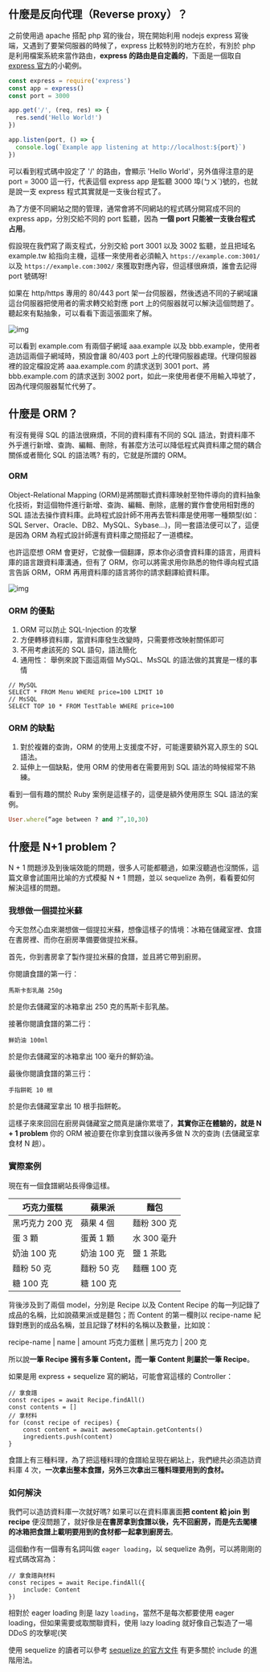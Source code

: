 ## 什麼是反向代理（Reverse proxy）？

之前使用過 apache 搭配 php 寫的後台，現在開始利用 nodejs express 寫後端，又遇到了要架伺服器的時候了，express 比較特別的地方在於，有別於 php 是利用檔案系統來當作路由，**express 的路由是自定義的**，下面是一個取自[express 官方](https://expressjs.com/zh-tw/starter/hello-world.html)的小範例。

```js
const express = require('express')
const app = express()
const port = 3000

app.get('/', (req, res) => {
  res.send('Hello World!')
})

app.listen(port, () => {
  console.log(`Example app listening at http://localhost:${port}`)
})
```

可以看到程式碼中設定了 '/' 的路由，會顯示 'Hello World'，另外值得注意的是 port = 3000 這一行，代表這個 express app 是監聽 3000 埠(ㄅㄨˋ)號的，也就是說一支 express 程式其實就是一支後台程式了。

為了方便不同網站之間的管理，通常會將不同網站的程式碼分開寫成不同的 express app，分別交給不同的 port 監聽，因為 **一個 port 只能被一支後台程式占用**。

假設現在我們寫了兩支程式，分別交給 port 3001 以及 3002 監聽，並且把域名 example.tw 給指向主機，這樣一來使用者必須輸入 `https://example.com:3001/` 以及 `https://example.com:3002/` 來獲取對應內容，但這樣很麻煩，誰會去記得 port 號碼呀!

如果在 http/https 專用的 80/443 port 架一台伺服器，然後透過不同的子網域讓這台伺服器把使用者的需求轉交給對應 port 上的伺服器就可以解決這個問題了。聽起來有點抽象，可以看看下面這張圖來了解。

![img](https://i.imgur.com/rHKWLjh.png)

可以看到 example.com 有兩個子網域 aaa.example 以及 bbb.example，使用者造訪這兩個子網域時，預設會讓 80/403 port 上的代理伺服器處理。代理伺服器裡的設定檔設定將 aaa.example.com 的請求送到 3001 port、將 bbb.example.com 的請求送到 3002 port，如此一來使用者便不用輸入埠號了，因為代理伺服器幫忙代勞了。

## 什麼是 ORM？

有沒有覺得 SQL 的語法很麻煩，不同的資料庫有不同的 SQL 語法，對資料庫不外乎進行新增、查詢、編輯、刪除，有甚麼方法可以降低程式與資料庫之間的耦合關係或者簡化 SQL 的語法嗎? 有的，它就是所謂的 ORM。

### ORM

Object-Relational Mapping (ORM)是將關聯式資料庫映射至物件導向的資料抽象化技術，對這個物件進行新增、查詢、編輯、刪除，底層的實作會使用相對應的 SQL 語法去操作資料庫。此時程式設計師不用再去管料庫是使用哪一種類型(如：SQL Server、Oracle、DB2、MySQL、Sybase...)，同一套語法便可以了，這便是因為 ORM 為程式設計師還有資料庫之間搭起了一道橋樑。

也許這麼想 ORM 會更好，它就像一個翻譯，原本你必須會資料庫的語言，用資料庫的語言跟資料庫溝通，但有了 ORM，你可以將需求用你熟悉的物件導向程式語言告訴 ORM，ORM 再用資料庫的語言將你的請求翻譯給資料庫。

![img](https://i.imgur.com/jvY4hd4.png)

### ORM 的優點

1. ORM 可以防止 SQL-Injection 的攻擊
2. 方便轉移資料庫，當資料庫發生改變時，只需要修改映射關係即可
3. 不用考慮該死的 SQL 語句，語法簡化
4. 通用性：
舉例來說下面這兩個 MySQL、MsSQL 的語法做的其實是一樣的事情

```
// MySQL
SELECT * FROM Menu WHERE price=100 LIMIT 10
// MsSQL
SELECT TOP 10 * FROM TestTable WHERE price=100
```

### ORM 的缺點

1. 對於複雜的查詢，ORM 的使用上支援度不好，可能還要額外寫入原生的 SQL 語法。
2. 延伸上一個缺點，使用 ORM 的使用者在需要用到 SQL 語法的時候經常不熟練。

看到一個有趣的關於 Ruby 案例是這樣子的，這便是額外使用原生 SQL 語法的案例。

```Ruby
User.where(“age between ? and ?”,10,30)
```


## 什麼是 N+1 problem？

N + 1 問題涉及到後端效能的問題，很多人可能都聽過，如果沒聽過也沒關係，這篇文章會試圖用比喻的方式模擬 N + 1 問題，並以 sequelize 為例，看看要如何解決這樣的問題。

### 我想做一個提拉米蘇

今天忽然心血來潮想做一個提拉米蘇，想像這樣子的情境：冰箱在儲藏室裡、食譜在書房裡、而你在廚房準備要做提拉米蘇。

首先，你到書房拿了製作提拉米蘇的食譜，並且將它帶到廚房。

你閱讀食譜的第一行：

`馬斯卡彭乳酪 250g`

於是你去儲藏室的冰箱拿出 250 克的馬斯卡彭乳酪。

接著你閱讀食譜的第二行：

`鮮奶油 100ml`

於是你去儲藏室的冰箱拿出 100 毫升的鮮奶油。

最後你閱讀食譜的第三行：

`手指餅乾 10 根`

於是你去儲藏室拿出 10 根手指餅乾。

這樣子來來回回在廚房與儲藏室之間真是讓你累壞了，**其實你正在體驗的，就是 N + 1 problem** 你的 ORM 被迫要在你拿到食譜以後再多做 N 次的查詢 (去儲藏室拿食材 N 趟）。

### 實際案例

現在有一個食譜網站長得像這樣。

巧克力蛋糕     | 蘋果派    | 麵包 
--------------|----------|------    
黑巧克力 200 克|蘋果 4 個  |麵粉 300 克
蛋 3 顆       |蛋黃 1 顆  |水 300 毫升 
奶油 100 克   |奶油 100 克|鹽 1 茶匙
麵粉 50 克    |麵粉 50 克 |麵糰 100 克
糖 100 克     |糖 100 克  |

背後涉及到了兩個 model，分別是 Recipe 以及 Content
Recipe 的每一列記錄了成品的名稱，比如說蘋果派或是麵包；而 Content 的第一欄則以 recipe-name 紀錄對應到的成品名稱，並且記錄了材料的名稱以及數量，比如說：

recipe-name | name    | amount
巧克力蛋糕   | 黑巧克力 | 200 克

所以說**一筆 Recipe 擁有多筆 Content，而一筆 Content 則屬於一筆 Recipe**。

如果是用 express + sequelize 寫的網站，可能會寫這樣的 Controller：

```
// 拿食譜
const recipes = await Recipe.findAll()
const contents = []
// 拿材料
for (const recipe of recipes) {
    const content = await awesomeCaptain.getContents()
    ingredients.push(content)
}
```
食譜上有三種料理，為了把這種料理的食譜給呈現在網站上，我們總共必須造訪資料庫 4 次，**一次拿出整本食譜，另外三次拿出三種料理要用到的食材。**

### 如何解決

我們可以造訪資料庫一次就好嗎? 如果可以在資料庫裏面**把 content 給 join 到 recipe** 便沒問題了，就好像是**在書房拿到食譜以後，先不回廚房，而是先去閣樓的冰箱把食譜上載明要用到的食材都一起拿到廚房去**。

這個動作有一個專有名詞叫做 `eager loading`，以 sequelize 為例，可以將剛剛的程式碼改寫為：
```
// 拿食譜與材料
const recipes = await Recipe.findAll({
    include: Content
})
```

相對於 eager loading 則是 lazy `loading`，當然不是每次都要使用 eager loading，但如果需要或取關聯資料，使用 lazy loading 就好像自己製造了一場 DDoS 的攻擊呢(笑

使用 sequelize 的讀者可以參考 [sequelize 的官方文件](https://sequelize.org/master/manual/assocs.html#lazy-loading-example) 有更多關於 include 的進階用法。














